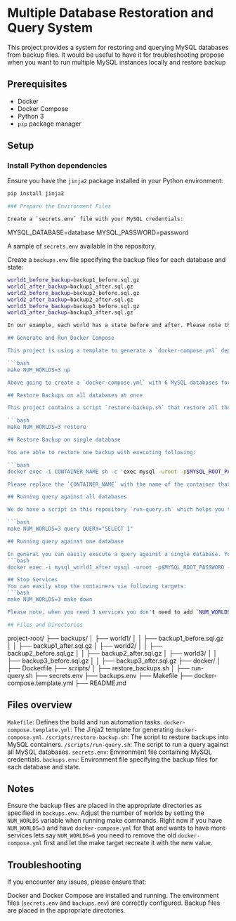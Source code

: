 # Multiple Database Restoration and Query System

This project provides a system for restoring and querying MySQL databases from backup files. It would be useful to have it for troubleshooting propose when you want to run multiple MySQL instances locally and restore backup

## Prerequisites

- Docker
- Docker Compose
- Python 3
- `pip` package manager

## Setup

### Install Python dependencies

Ensure you have the `jinja2` package installed in your Python environment:

```bash
pip install jinja2

### Prepare the Environment Files

Create a `secrets.env` file with your MySQL credentials:

```
MYSQL_DATABASE=database
MYSQL_PASSWORD=password

A sample of `secrets.env` available in the repository.

Create a `backups.env` file specifying the backup files for each database and state:

```bash
world1_before_backup=backup1_before.sql.gz
world1_after_backup=backup1_after.sql.gz
world2_before_backup=backup2_before.sql.gz
world2_after_backup=backup2_after.sql.gz
world3_before_backup=backup3_before.sql.gz
world3_after_backup=backup3_after.sql.gz

In our example, each world has a state before and after. Please note that the state before and after needs to be in lower case. In the `backups.env` which is available in the repository I used my backup name, but in general you can add yours and there is no limitation there since it's just an environmental variable

## Generate and Run Docker Compose

This project is using a template to generate a `docker-compose.yml` depends on the amount of databases that you need. The assumption here is you need to have two database per service and use one of them for the data belongs to prior to the incident and the other one for with the backup of the data after the incident. You are able to use the `Makefile` to generate the `docker-compose.yml` file and start the Docker services:

```bash
make NUM_WORLDS=3 up

Above going to create a `docker-compose.yml` with 6 MySQL databases for 3 different services and bring them up. The `docker-compose.yml` in the repository is also generated based on this make target.

## Restore Backups on all databases at once

This project contains a script `restore-backup.sh` that restore all the backups to the databases. You can run this script with the following target:

```bash
make NUM_WORLDS=3 restore

## Restore Backup on single database

You are able to restore one backup with executing following:

```bash
docker exec -i CONTAINER_NAME sh -c 'exec mysql -uroot -p$MYSQL_ROOT_PASSWORD $MYSQL_DATABASE'

Please replace the `CONTAINER_NAME` with the name of the container that you want to restore the backup on.

## Running query against all databases

We do have a script in this repository `run-query.sh` which helps you to run the single query against all databases and show the result of them. You can run it via following target:

```bash
make NUM_WORLDS=3 query QUERY="SELECT 1"

## Running query against one database

In general you can easily execute a query against a single database. You can run following:
```bash
docker exec -i mysql_world1_after mysql -uroot -p$MYSQL_ROOT_PASSWORD -e "select * FROM game.player;"

## Stop Services
You can easily stop the containers via following targets:
```bash
make NUM_WORLDS=3 make down

Please note, when you need 3 services you don't need to add `NUM_WORLDS=3` for make targets since it has the default values already

## Files and Directories

```
project-root/
├── backups/
│   ├── world1/
│   │   ├── backup1_before.sql.gz
│   │   ├── backup1_after.sql.gz
│   ├── world2/
│   │   ├── backup2_before.sql.gz
│   │   ├── backup2_after.sql.gz
│   ├── world3/
│   │   ├── backup3_before.sql.gz
│   │   ├── backup3_after.sql.gz
├── docker/
│   ├── Dockerfile
├── scripts/
│   ├── restore_backups.sh
│   ├── run-query.sh
├── secrets.env
├── backups.env
├── Makefile
├── docker-compose.template.yml
├── README.md

## Files overview
`Makefile`: Defines the build and run automation tasks.
`docker-compose.template.yml`: The Jinja2 template for generating `docker-compose.yml`.
`/scripts/restore-backup.sh`: The script to restore backups into MySQL containers.
`/scripts/run-query.sh`: The script to run a query against all MySQL databases.
`secrets.env`: Environment file containing MySQL credentials.
`backups.env`: Environment file specifying the backup files for each database and state.

## Notes
Ensure the backup files are placed in the appropriate directories as specified in `backups.env`.
Adjust the number of worlds by setting the `NUM_WORLDS` variable when running make commands.
Right now if you have `NUM_WORLDS=3` and have `docker-compose.yml` for that and wants to have more services lets say `NUM_WORLDS=6` you need to remove the old `docker-compose.yml` first and let the make target recreate it with the new value.


## Troubleshooting
If you encounter any issues, please ensure that:

Docker and Docker Compose are installed and running.
The environment files (`secrets.env` and `backups.env`) are correctly configured.
Backup files are placed in the appropriate directories.